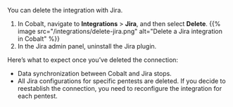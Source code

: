 You can delete the integration with Jira.

1. In Cobalt, navigate to **Integrations** > **Jira**, and then select **Delete**.
    {{% image src="/integrations/delete-jira.png" alt="Delete a Jira integration in Cobalt" %}}
1. In the Jira admin panel, uninstall the Jira plugin.

Here’s what to expect once you’ve deleted the connection:

- Data synchronization between Cobalt and Jira stops.
- All Jira configurations for specific pentests are deleted. If you decide to reestablish the connection, you need to reconfigure the integration for each pentest.
